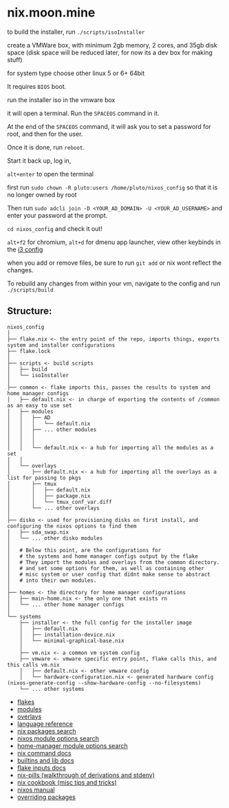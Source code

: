 # nix.moon.mine

to build the installer, run `./scripts/isoInstaller`

create a VMWare box, with minimum 2gb memory, 2 cores, and 35gb disk space (disk space will be reduced later, for now its a dev box for making stuff)

for system type choose other linux 5 or 6+ 64bit

It requires `BIOS` boot.

run the installer iso in the vmware box

it will open a terminal.
Run the `SPACEOS` command in it.

At the end of the `SPACEOS` command,
it will ask you to set a password for root,
and then for the user.

Once it is done, run `reboot`.

Start it back up, log in,

`alt+enter` to open the terminal

first run `sudo chown -R pluto:users /home/pluto/nixos_config`
so that it is no longer owned by root

Then run `sudo adcli join -D <YOUR_AD_DOMAIN> -U <YOUR_AD_USERNAME>` and enter your password at the prompt.

`cd nixos_config` and check it out!

`alt+f2` for chromium, `alt+d` for dmenu app launcher, view other keybinds in the [i3 config](./common/modules/i3/config)

when you add or remove files, be sure to run `git add` or nix wont reflect the changes.

To rebuild any changes from within your vm, navigate to the config and run `./scripts/build`

## Structure:

```
nixos_config
│
├── flake.nix <- the entry point of the repo, imports things, exports system and installer configurations
├── flake.lock
│
├── scripts <- build scripts
│   ├── build
│   └── isoInstaller
│
├── common <- flake imports this, passes the results to system and home manager configs
│   ├── default.nix <- in charge of exporting the contents of /common as an easy to use set
│   ├── modules
│   │   ├── AD
│   │   │   └── default.nix
│   │   ├── ... other modules
│   │   │
│   │   │
│   │   └── default.nix <- a hub for importing all the modules as a set
│   │
│   └── overlays
│       ├── default.nix <- a hub for importing all the overlays as a list for passing to pkgs
│       ├── tmux
│       │   ├── default.nix
│       │   ├── package.nix
│       │   └── tmux_conf_var.diff
│       └── ... other overlays
│
├── disko <- used for provisioning disks on first install, and configuring the nixos options to find them
│   ├── sda_swap.nix
│   └── ... other disko modules
│
│   # Below this point, are the configurations for
│   # the systems and home manager configs output by the flake
│   # They import the modules and overlays from the common directory.
│   # and set some options for them, as well as containing other
│   # misc system or user config that didnt make sense to abstract
│   # into their own modules.
│
├── homes <- the directory for home manager configurations
│   ├── main-home.nix <- the only one that exists rn
│   └── ... other home manager configs
│
└── systems
    ├── installer <- the full config for the installer image
    │   ├── default.nix
    │   ├── installation-device.nix
    │   └── minimal-graphical-base.nix
    │
    ├── vm.nix <- a common vm system config
    ├── vmware <- vmware specific entry point, flake calls this, and this calls vm.nix
    │   ├── default.nix <- other vmware config
    │   └── hardware-configuration.nix <- generated hardware config (nixos-generate-config --show-hardware-config --no-filesystems)
    └── ... other systems
```

- [flakes](https://nixos.wiki/wiki/Flakes)
- [modules](https://nixos.wiki/wiki/NixOS_modules)
- [overlays](https://nixos.wiki/wiki/Overlays)
- [language reference](https://nix.dev/manual/nix/2.18/language/)
- [nix packages search](https://search.nixos.org/packages)
- [nixos module options search](https://search.nixos.org/options)
- [home-manager module options search](https://mipmip.github.io/home-manager-option-search/)
- [nix command docs](https://nix.dev/manual/nix/2.22/command-ref/new-cli/nix)
- [builtins and lib docs](https://teu5us.github.io/nix-lib.html)
- [flake inputs docs](https://nix.dev/manual/nix/2.22/command-ref/new-cli/nix3-flake#flake-references)
- [nix-pills (walkthrough of derivations and stdenv)](https://nixos.org/guides/nix-pills/)
- [nix cookbook (misc tips and tricks)](https://nixos.wiki/wiki/Nix_Cookbook)
- [nixos manual](https://nixos.org/manual/nixpkgs/stable/)
- [overriding packages](https://ryantm.github.io/nixpkgs/using/overrides/)
